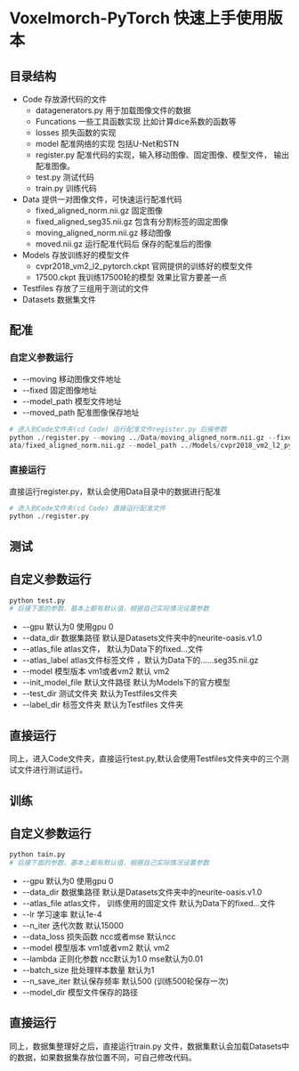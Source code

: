 # Voxelmorch-PyTorch 快速上手使用版本

## 目录结构

- Code 存放源代码的文件
  - datagenerators.py 用于加载图像文件的数据
  - Funcations 一些工具函数实现 比如计算dice系数的函数等
  - losses 损失函数的实现
  - model 配准网络的实现 包括U-Net和STN
  - register.py 配准代码的实现，输入移动图像、固定图像、模型文件， 输出配准图像。
  - test.py 测试代码
  - train.py 训练代码
- Data 提供一对图像文件，可快速运行配准代码
  - fixed_aligned_norm.nii.gz  固定图像
  - fixed_aligned_seg35.nii.gz 包含有分割标签的固定图像
  - moving_aligned_norm.nii.gz 移动图像
  - moved.nii.gz 运行配准代码后 保存的配准后的图像
- Models  存放训练好的模型文件
  - cvpr2018_vm2_l2_pytorch.ckpt 官网提供的训练好的模型文件
  -  17500.ckpt  我训练17500轮的模型 效果比官方要差一点
- Testfiles 存放了三组用于测试的文件
- Datasets 数据集文件



## 配准

### 自定义参数运行

- --moving  移动图像文件地址
- --fixed 固定图像地址
- --model_path 模型文件地址
- --moved_path 配准图像保存地址

```python
# 进入到Code文件夹(cd Code) 运行配准文件register.py 后接参数
python ./register.py --moving ../Data/moving_aligned_norm.nii.gz --fixed ../D
ata/fixed_aligned_norm.nii.gz --model_path ../Models/cvpr2018_vm2_l2_pytorch.ckpt --moved_path ../Data/moved.nii.gz
```

### 直接运行

直接运行register.py，默认会使用Data目录中的数据进行配准

```python
# 进入到Code文件夹(cd Code) 直接运行配准文件
python ./register.py
```



## 测试

## 自定义参数运行

```python
python test.py
# 后接下面的参数，基本上都有默认值，根据自己实际情况设置参数
```

- --gpu 默认为0 使用gpu 0
- --data_dir 数据集路径 默认是Datasets文件夹中的neurite-oasis.v1.0
- --atlas_file  atlas文件， 默认为Data下的fixed...文件
- --atlas_label atlas文件标签文件 ，默认为Data下的......seg35.nii.gz
- --model 模型版本 vm1或者vm2 默认 vm2
- --init_model_file 默认文件路径 默认为Models下的官方模型
- --test_dir 测试文件夹 默认为Testfiles文件夹
- --label_dir 标签文件夹 默认为Testfiles 文件夹



## 直接运行

同上，进入Code文件夹，直接运行test.py,默认会使用Testfiles文件夹中的三个测试文件进行测试运行。





## 训练

## 自定义参数运行

```python
python tain.py 
# 后接下面的参数，基本上都有默认值，根据自己实际情况设置参数
```

- --gpu 默认为0 使用gpu 0
- --data_dir 数据集路径 默认是Datasets文件夹中的neurite-oasis.v1.0
- --atlas_file  atlas文件， 训练使用的固定文件 默认为Data下的fixed...文件
- --lr 学习速率 默认1e-4
- --n_iter 迭代次数 默认15000
- --data_loss 损失函数 ncc或者mse 默认ncc
- --model 模型版本 vm1或者vm2 默认 vm2
- --lambda 正则化参数 ncc默认为1.0 mse默认为0.01
-  --batch_size 批处理样本数量 默认为1
- --n_save_iter 默认保存频率 默认500 (训练500轮保存一次)
- --model_dir 模型文件保存的路径

## 直接运行

同上，数据集整理好之后，直接运行train.py 文件，数据集默认会加载Datasets中的数据，如果数据集存放位置不同，可自己修改代码。